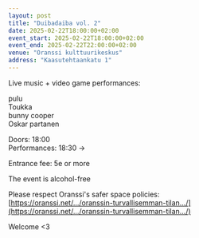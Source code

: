 ```yaml
---
layout: post
title: "Duibadaiba vol. 2"
date: 2025-02-22T18:00:00+02:00
event_start: 2025-02-22T18:00:00+02:00
event_end: 2025-02-22T22:00:00+02:00
venue: "Oranssi kulttuurikeskus"
address: "Kaasutehtaankatu 1"
---
```


Live music + video game performances:  
  
pulu  
Toukka  
bunny cooper  
Oskar partanen  
  
Doors: 18:00  
Performances: 18:30 ->  
  
Entrance fee: 5e or more  
  
The event is alcohol-free  
  
Please respect Oranssi's safer space policies:  
[https://oranssi.net/.../oranssin-turvallisemman-tilan.../](https://oranssi.net/.../oranssin-turvallisemman-tilan.../)  
  
Welcome <3
